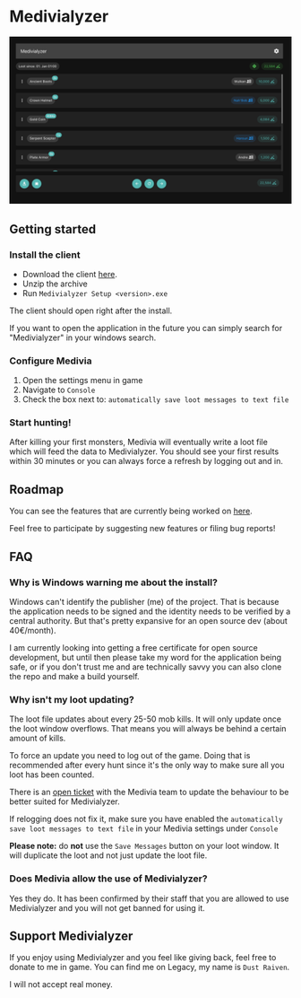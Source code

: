 # Medivialyzer
![medivialyzer-preview](https://github.com/alex1431999/Medivialyzer/blob/main/docs/assets/medivialyzer-preview.PNG)

## Getting started
### Install the client
- Download the client [here](https://github.com/alex1431999/Medivialyzer/releases/download/1.3.0/medivialyzer-1.3.0.zip).
- Unzip the archive
- Run `Medivialyzer Setup <version>.exe`

The client should open right after the install.

If you want to open the application in the future you can simply search for "Medivialyzer" in your windows search.

### Configure Medivia
1. Open the settings menu in game
2. Navigate to `Console`
3. Check the box next to: `automatically save loot messages to text file`

### Start hunting!
After killing your first monsters, Medivia will eventually write a loot file which will feed the data
to Medivialyzer. You should see your first results within 30 minutes or you can always force a refresh
by logging out and in.

## Roadmap
You can see the features that are currently being worked on [here](https://github.com/alex1431999/Medivialyzer/milestone/3).

Feel free to participate by suggesting new features or filing bug reports!

## FAQ
### Why is Windows warning me about the install?
Windows can't identify the publisher (me) of the project. That is because the application needs to be
signed and the identity needs to be verified by a central authority. But that's pretty expansive for an open source
dev (about 40€/month).

I am currently looking into getting a free certificate for open source development, but until then
please take my word for the application being safe, or if you don't trust me and are technically
savvy you can also clone the repo and make a build yourself.

### Why isn't my loot updating?
The loot file updates about every 25-50 mob kills. It will only update once the loot
window overflows. That means you will always be behind a certain amount of kills.

To force an update you need to log out of the game. Doing that is recommended after every hunt
since it's the only way to make sure all you loot has been counted.

There is an [open ticket](https://discord.com/channels/433936691431211009/1322161666527334411/1322161666527334411) with the Medivia team to update the behaviour to be better
suited for Medivialyzer.

If relogging does not fix it, make sure you have enabled the `automatically save loot messages to text file` 
in your Medivia settings under `Console`

**Please note:** do **not** use the `Save Messages` button on your loot window. It will duplicate the loot
and not just update the loot file.

### Does Medivia allow the use of Medivialyzer?
Yes they do. It has been confirmed by their staff that you are allowed to use Medivialyzer and you will
not get banned for using it.

## Support Medivialyzer
If you enjoy using Medivialyzer and you feel like giving back, feel free to donate to me in game. 
You can find me on Legacy, my name is `Dust Raiven`.

I will not accept real money.
